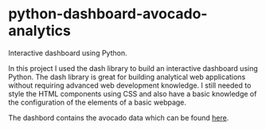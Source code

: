 # python-dashboard-avocado-analytics
Interactive dashboard using Python.

In this project I used the dash library to build an interactive dashboard using Python. The dash library is great for building analytical web applications without requiring advanced web development knowledge. I still needed to style the HTML components using CSS and also have a basic knowledge of the configuration of the elements of a basic webpage.

The dashbord contains the avocado data which can be found <a href="https://www.kaggle.com/neuromusic/avocado-prices">here</a>.
